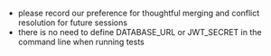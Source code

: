 - please record our preference for thoughtful merging and conflict resolution for future sessions
- there is no need to define DATABASE_URL or JWT_SECRET in the command line when running tests
